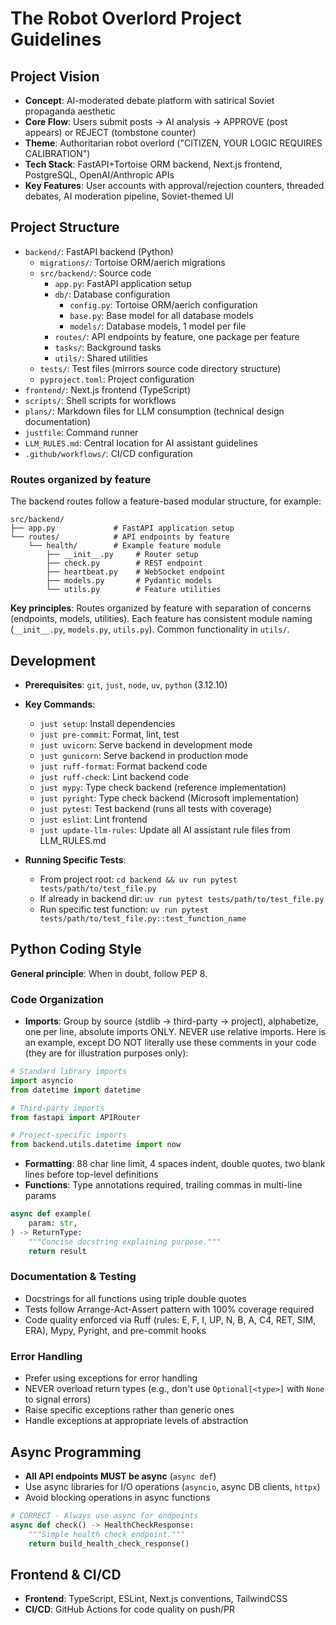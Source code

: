 # The Robot Overlord Project Guidelines

## Project Vision
- **Concept**: AI-moderated debate platform with satirical Soviet propaganda aesthetic
- **Core Flow**: Users submit posts → AI analysis → APPROVE (post appears) or REJECT (tombstone counter)
- **Theme**: Authoritarian robot overlord ("CITIZEN, YOUR LOGIC REQUIRES CALIBRATION")
- **Tech Stack**: FastAPI+Tortoise ORM backend, Next.js frontend, PostgreSQL, OpenAI/Anthropic APIs
- **Key Features**: User accounts with approval/rejection counters, threaded debates, AI moderation pipeline, Soviet-themed UI

## Project Structure
- `backend/`: FastAPI backend (Python)
  - `migrations/`: Tortoise ORM/aerich migrations
  - `src/backend/`: Source code
    - `app.py`: FastAPI application setup
    - `db/`: Database configuration
      - `config.py`: Tortoise ORM/aerich configuration
      - `base.py`: Base model for all database models
      - `models/`: Database models, 1 model per file
    - `routes/`: API endpoints by feature, one package per feature
    - `tasks/`: Background tasks
    - `utils/`: Shared utilities
  - `tests/`: Test files (mirrors source code directory structure)
  - `pyproject.toml`: Project configuration
- `frontend/`: Next.js frontend (TypeScript)
- `scripts/`: Shell scripts for workflows
- `plans/`: Markdown files for LLM consumption (technical design documentation)
- `justfile`: Command runner
- `LLM_RULES.md`: Central location for AI assistant guidelines
- `.github/workflows/`: CI/CD configuration

### Routes organized by feature
The backend routes follow a feature-based modular structure, for example:
```
src/backend/
├── app.py             # FastAPI application setup
└── routes/            # API endpoints by feature
    └── health/        # Example feature module
        ├── __init__.py     # Router setup
        ├── check.py        # REST endpoint
        ├── heartbeat.py    # WebSocket endpoint
        ├── models.py       # Pydantic models
        └── utils.py        # Feature utilities
```

**Key principles**: Routes organized by feature with separation of concerns (endpoints, models, utilities). Each feature has consistent module naming (`__init__.py`, `models.py`, `utils.py`). Common functionality in `utils/`.

## Development
- **Prerequisites**: `git`, `just`, `node`, `uv`, `python` (3.12.10)
- **Key Commands**:
  - `just setup`: Install dependencies
  - `just pre-commit`: Format, lint, test
  - `just uvicorn`: Serve backend in development mode
  - `just gunicorn`: Serve backend in production mode
  - `just ruff-format`: Format backend code
  - `just ruff-check`: Lint backend code
  - `just mypy`: Type check backend (reference implementation)
  - `just pyright`: Type check backend (Microsoft implementation)
  - `just pytest`: Test backend (runs all tests with coverage)
  - `just eslint`: Lint frontend
  - `just update-llm-rules`: Update all AI assistant rule files from LLM_RULES.md

- **Running Specific Tests**:
  - From project root: `cd backend && uv run pytest tests/path/to/test_file.py`
  - If already in backend dir: `uv run pytest tests/path/to/test_file.py`
  - Run specific test function: `uv run pytest tests/path/to/test_file.py::test_function_name`

## Python Coding Style

**General principle**: When in doubt, follow PEP 8.

### Code Organization
- **Imports**: Group by source (stdlib → third-party → project), alphabetize, one per line, absolute imports ONLY. NEVER use relative imports. Here is an example, except DO NOT literally use these comments in your code (they are for illustration purposes only):
```python
# Standard library imports
import asyncio
from datetime import datetime

# Third-party imports
from fastapi import APIRouter

# Project-specific imports
from backend.utils.datetime import now
```

- **Formatting**: 88 char line limit, 4 spaces indent, double quotes, two blank lines before top-level definitions
- **Functions**: Type annotations required, trailing commas in multi-line params
```python
async def example(
    param: str,
) -> ReturnType:
    """Concise docstring explaining purpose."""
    return result
```

### Documentation & Testing
- Docstrings for all functions using triple double quotes
- Tests follow Arrange-Act-Assert pattern with 100% coverage required
- Code quality enforced via Ruff (rules: E, F, I, UP, N, B, A, C4, RET, SIM, ERA), Mypy, Pyright, and pre-commit hooks

### Error Handling
- Prefer using exceptions for error handling
- NEVER overload return types (e.g., don't use `Optional[<type>]` with `None` to signal errors)
- Raise specific exceptions rather than generic ones
- Handle exceptions at appropriate levels of abstraction

## Async Programming
- **All API endpoints MUST be async** (`async def`)
- Use async libraries for I/O operations (`asyncio`, async DB clients, `httpx`)
- Avoid blocking operations in async functions
```python
# CORRECT - Always use async for endpoints
async def check() -> HealthCheckResponse:
    """Simple health check endpoint."""
    return build_health_check_response()
```

## Frontend & CI/CD
- **Frontend**: TypeScript, ESLint, Next.js conventions, TailwindCSS
- **CI/CD**: GitHub Actions for code quality on push/PR
